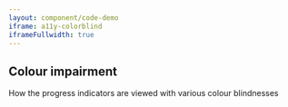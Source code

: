 ```yaml
---
layout: component/code-demo
iframe: a11y-colorblind
iframeFullwidth: true
---
```

## Colour impairment

How the progress indicators are viewed with various colour blindnesses
